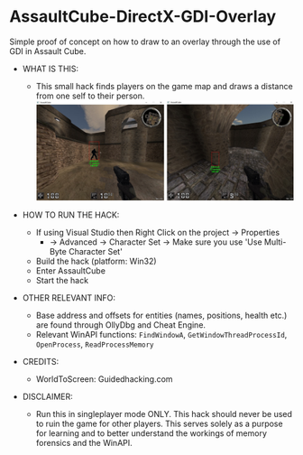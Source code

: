 # AssaultCube-DirectX-GDI-Overlay
Simple proof of concept on how to draw to an overlay through the use of GDI in Assault Cube.

- WHAT IS THIS:
  - This small hack finds players on the game map and draws a distance from one self to their person.
    ![alt text](https://github.com/Ctrl-Alt-1337/AssaultCube-GDI-ESP-Overlay/blob/master/screenshot.jpg)

- HOW TO RUN THE HACK:
  - If using Visual Studio then Right Click on the project -> Properties
    - -> Advanced -> Character Set -> Make sure you use 'Use Multi-Byte Character Set'
  - Build the hack (platform: Win32)
  - Enter AssaultCube
  - Start the hack
  
- OTHER RELEVANT INFO:
	- Base address and offsets for entities (names, positions, health etc.) are found through OllyDbg and Cheat Engine.
  - Relevant WinAPI functions: ```FindWindowA```, ```GetWindowThreadProcessId```, ```OpenProcess```, ```ReadProcessMemory```

- CREDITS:
	- WorldToScreen: Guidedhacking.com
  
- DISCLAIMER:
  - Run this in singleplayer mode ONLY. This hack should never be used to ruin the game for other players. This serves solely as a purpose for learning and to better understand the workings of memory forensics and the WinAPI.
